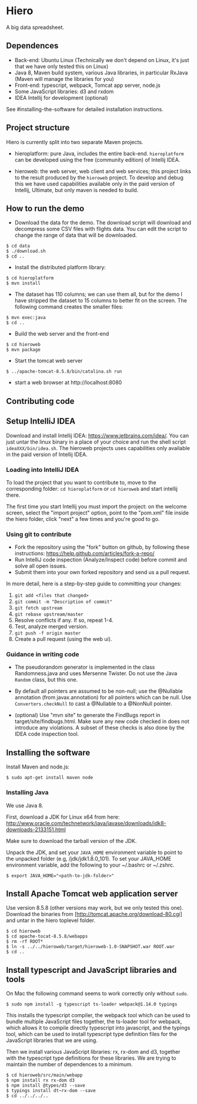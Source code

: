 # Hiero

A big data spreadsheet.

## Dependences

* Back-end: Ubuntu Linux
  (Technically we don't depend on Linux, it's just that we have only tested this on Linux)
* Java 8, Maven build system, various Java libraries, in particular RxJava
  (Maven will manage the libraries for you)
* Front-end: typescript, webpack, Tomcat app server, node.js
* Some JavaScript libraries: d3 and rxdom
* IDEA Intellij for development (optional)

See #installing-the-software for detailed installation instructions.

## Project structure

Hiero is currently split into two separate Maven projects.

* hieroplatform: pure Java, includes the entire back-end.  `hieroplatform` can be
developed using the free (community edition) of Intellij IDEA.

* hieroweb: the web server, web client and web services; this project links to the
result produced by the `hieroweb` project.  To develop and debug this we have
used capabilities available only in the paid version of Intellij, Ultimate,
but only maven is needed to build.

## How to run the demo

* Download the data for the demo.  The download script will download
  and decompress some CSV files with flights data.  You can edit the
  script to change the range of data that will be downloaded.

```
$ cd data
$ ./download.sh
$ cd ..
```

* Install the distributed platform library:

```
$ cd hieroplatform
$ mvn install
```

* The dataset has 110 columns; we can use them all, but for the demo I
  have stripped the dataset to 15 columns to better fit on the screen.
  The following command creates the smaller files:

```
$ mvn exec:java
$ cd ..
```

* Build the web server and the front-end

```
$ cd hieroweb
$ mvn package
```

* Start the tomcat web server

```
$ ../apache-tomcat-8.5.8/bin/catalina.sh run
```

* start a web browser at http://localhost:8080

## Contributing code

## Setup IntelliJ IDEA

Download and install Intellij IDEA: https://www.jetbrains.com/idea/.
You can just untar the linux binary in a place of your choice and run
the shell script `ideaXXX/bin/idea.sh`.  The hieroweb projects uses
capabilities only available in the paid version of Intellij IDEA.

### Loading into IntelliJ IDEA

To load the project that you want to contribute to, move to the
corresponding folder: `cd hieroplatform` or `cd hieroweb` and start
intellij there.

The first time you start Intellij you must import the project: on the
welcome screen, select the "import project" option, point to the
"pom.xml" file inside the hiero folder, click "next" a few times and
you're good to go.

### Using git to contribute

* Fork the repository using the "fork" button on github, by following these instructions:
https://help.github.com/articles/fork-a-repo/
* Run IntelliJ code inspection (Analyze/Inspect code) before commit and solve all open issues.
* Submit them into your own forked repository and send us a pull request.

In more detail, here is a step-by-step guide to committing your changes:

1. `git add <files that changed>`
2. `git commit -m "Description of commit"`
3. `git fetch upstream`
4. `git rebase upstream/master`
5. Resolve conflicts if any. If so, repeat 1-4.
6. Test, analyze merged version.
7. `git push -f origin master`
8. Create a pull request (using the web ui).

### Guidance in writing code

* The pseudorandom generator is implemented in the class
  Randomness.java and uses Mersenne Twister.  Do not use the
  Java `Random` class, but this one.

* By default all pointers are assumed to be non-null; use the
  @Nullable annotation (from javax.annotation) for all pointers which
  can be null.  Use `Converters.checkNull` to cast a @Nullable to a
  @NonNull pointer.

* (optional) Use "mvn site" to generate the FindBugs report in
  target/site/findbugs.html.  Make sure any new code checked in does
  not introduce any violations.  A subset of these checks is also
  done by the IDEA code inspection tool.

## Installing the software

Install Maven and node.js:

```
$ sudo apt-get install maven node
```

### Installing Java

We use Java 8.

First, download a JDK for Linux x64 from here:
http://www.oracle.com/technetwork/java/javase/downloads/jdk8-downloads-2133151.html

Make sure to download the tarball version of the JDK.

Unpack the JDK, and set your `JAVA_HOME` environment variable to point
to the unpacked folder (e.g, <fully qualified path
to>/jdk/jdk1.8.0_101). To set your JAVA_HOME environment variable, add
the following to your ~/.bashrc or ~/.zshrc.

```
$ export JAVA_HOME="<path-to-jdk-folder>"
```

## Install Apache Tomcat web application server

Use version 8.5.8 (other versions may work, but we only tested this
one).  Download the binaries from
[http://tomcat.apache.org/download-80.cgi] and untar in the hiero
toplevel folder.

```
$ cd hieroweb
$ cd apache-tocat-8.5.8/webapps
$ rm -rf ROOT*
$ ln -s ../../hieroweb/target/hieroweb-1.0-SNAPSHOT.war ROOT.war
$ cd ..
```

## Install typescript and JavaScript libraries and tools

On Mac the following command seems to work correctly only without `sudo`.

```
$ sudo npm install -g typescript ts-loader webpack@1.14.0 typings
```

This installs the typescript compiler, the webpack tool which can be
used to bundle multiple JavaScript files together, the ts-loader tool
for webpack, which allows it to compile directly typescript into
javascript, and the typings tool, which can be used to install
typescript type definition files for the JavaScript libraries that we
are using.

Then we install various JavaScript libraries: rx, rx-dom and d3,
together with the typescript type definitions for these libraries. We
are trying to maintain the number of dependences to a minimum.

```
$ cd hieroweb/src/main/webapp
$ npm install rx rx-dom d3
$ npm install @types/d3 --save
$ typings install dt~rx-dom --save
$ cd ../../../..
```

